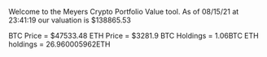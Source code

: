 Welcome to the Meyers Crypto Portfolio Value tool. 
As of 08/15/21 at 23:41:19 our valuation is $138865.53 

BTC Price = $47533.48
 ETH Price = $3281.9
BTC Holdings = 1.06BTC
 ETH holdings = 26.960005962ETH 

